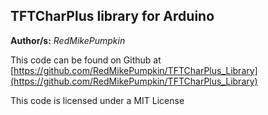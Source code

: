 ## TFTCharPlus library for Arduino

**Author/s:**  *RedMikePumpkin*

This code can be found on Github at [https://github.com/RedMikePumpkin/TFTCharPlus_Library](https://github.com/RedMikePumpkin/TFTCharPlus_Library)

This code is licensed under a MIT License
